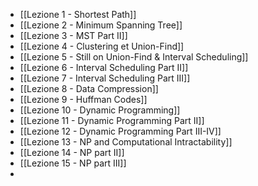 - [[Lezione 1 - Shortest Path]]
- [[Lezione 2 - Minimum Spanning Tree]]
- [[Lezione 3 - MST Part II]]
- [[Lezione 4 - Clustering et Union-Find]]
- [[Lezione 5 - Still on Union-Find & Interval Scheduling]]
- [[Lezione 6 - Interval Scheduling Part II]]
- [[Lezione 7 - Interval Scheduling Part III]]
- [[Lezione 8 - Data Compression]]
- [[Lezione 9 - Huffman Codes]]
- [[Lezione 10 - Dynamic Programming]]
- [[Lezione 11 - Dynamic Programming Part II]]
- [[Lezione 12 - Dynamic Programming Part III-IV]]
- [[Lezione 13 - NP and Computational Intractability]]
- [[Lezione 14 - NP part II]]
- [[Lezione 15 - NP part III]]
- 